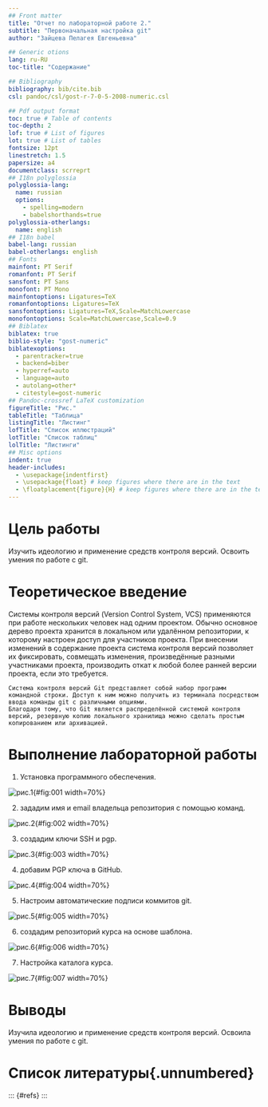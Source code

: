 ```yaml
---
## Front matter
title: "Отчет по лабораторной работе 2."
subtitle: "Первоначальная настройка git"
author: "Зайцева Пелагея Евгеньевна"

## Generic otions
lang: ru-RU
toc-title: "Содержание"

## Bibliography
bibliography: bib/cite.bib
csl: pandoc/csl/gost-r-7-0-5-2008-numeric.csl

## Pdf output format
toc: true # Table of contents
toc-depth: 2
lof: true # List of figures
lot: true # List of tables
fontsize: 12pt
linestretch: 1.5
papersize: a4
documentclass: scrreprt
## I18n polyglossia
polyglossia-lang:
  name: russian
  options:
	- spelling=modern
	- babelshorthands=true
polyglossia-otherlangs:
  name: english
## I18n babel
babel-lang: russian
babel-otherlangs: english
## Fonts
mainfont: PT Serif
romanfont: PT Serif
sansfont: PT Sans
monofont: PT Mono
mainfontoptions: Ligatures=TeX
romanfontoptions: Ligatures=TeX
sansfontoptions: Ligatures=TeX,Scale=MatchLowercase
monofontoptions: Scale=MatchLowercase,Scale=0.9
## Biblatex
biblatex: true
biblio-style: "gost-numeric"
biblatexoptions:
  - parentracker=true
  - backend=biber
  - hyperref=auto
  - language=auto
  - autolang=other*
  - citestyle=gost-numeric
## Pandoc-crossref LaTeX customization
figureTitle: "Рис."
tableTitle: "Таблица"
listingTitle: "Листинг"
lofTitle: "Список иллюстраций"
lotTitle: "Список таблиц"
lolTitle: "Листинги"
## Misc options
indent: true
header-includes:
  - \usepackage{indentfirst}
  - \usepackage{float} # keep figures where there are in the text
  - \floatplacement{figure}{H} # keep figures where there are in the text
---
```


# Цель работы

Изучить идеологию и применение средств контроля версий.
Освоить умения по работе с git.



# Теоретическое введение

Системы контроля версий (Version Control System, VCS) применяются при работе нескольких человек над одним проектом. Обычно основное дерево проекта хранится в локальном или удалённом репозитории, к которому настроен доступ для участников проекта. При внесении изменений в содержание проекта система контроля версий позволяет их фиксировать, совмещать изменения, произведённые разными участниками проекта, производить откат к любой более ранней версии проекта, если это требуется.

    Система контроля версий Git представляет собой набор программ командной строки. Доступ к ним можно получить из терминала посредством ввода команды git с различными опциями.
    Благодаря тому, что Git является распределённой системой контроля версий, резервную копию локального хранилища можно сделать простым копированием или архивацией.



# Выполнение лабораторной работы

1. Установка программного обеспечения.

![рис.1](image/l2sk1.png){#fig:001 width=70%}

2. зададим имя и email владельца репозитория с помощью команд.

![рис.2](image/l2sk2.png){#fig:002 width=70%}

3. создадим ключи SSH и pgp.

![рис.3](image/l2sk3.png){#fig:003 width=70%}

4. добавим PGP ключа в GitHub.

![рис.4](image/l2sk4.png){#fig:004 width=70%}

5. Настроим автоматические подписи коммитов git.

![рис.5](image/l2sk5.png){#fig:005 width=70%}

6. создадим репозиторий курса на основе шаблона.

![рис.6](image/l2sk6.png){#fig:006 width=70%}

7. Настройка каталога курса.

![рис.7](image/l2sk7.png){#fig:007 width=70%}

# Выводы

Изучила идеологию и применение средств контроля версий.
Освоила умения по работе с git.


# Список литературы{.unnumbered}

::: {#refs}
:::
